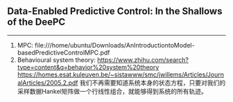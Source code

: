 ## Data-Enabled Predictive Control: In the Shallows of the DeePC
----------------------------------------------------------
1. MPC: file:///home/ubuntu/Downloads/AnIntroductiontoModel-basedPredictiveControlMPC.pdf
2. Behavioural system theory: https://www.zhihu.com/search?type=content&q=behavior%20system%20theory
https://homes.esat.kuleuven.be/~sistawww/smc/jwillems/Articles/JournalArticles/2005.2.pdf
我们不再需要知道系统本身的状态方程，只要对我们的采样数据Hankel矩阵做一个行线性组合，就能够得到系统的所有轨迹。